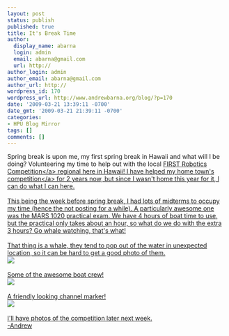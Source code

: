 ```yaml
---
layout: post
status: publish
published: true
title: It's Break Time
author:
  display_name: abarna
  login: admin
  email: abarna@gmail.com
  url: http://
author_login: admin
author_email: abarna@gmail.com
author_url: http://
wordpress_id: 170
wordpress_url: http://www.andrewbarna.org/blog/?p=170
date: '2009-03-21 13:39:11 -0700'
date_gmt: '2009-03-21 21:39:11 -0700'
categories:
- HPU Blog Mirror
tags: []
comments: []
---
```

<p>Spring break is upon me, my first spring break in Hawaii and what will I be doing? Volunteering my time to help out with the local <a href="http:&#47;&#47;www.robotics.hawaii.gov&#47;">FIRST Robotics Competition<&#47;a> regional here in Hawaii! I have helped my <a href="http:&#47;&#47;regional.sandiegorobotics.com&#47;">home town's competition<&#47;a> for 2 years now, but since I wasn't home this year for it, I can do what I can here.<br &#47;><br &#47;>This being the week before spring break, I had lots of midterms to occupy my time (hence the not posting for a while). A particularly awesome one was the MARS 1020 practical exam. We have 4 hours of boat time to use, but the practical only takes about an hour, so what do we do with the extra 3 hours? Go whale watching, that's what!<br &#47;><br &#47;>That thing is a whale, they tend to pop out of the water in unexpected location, so it can be hard to get a good photo of them.<br &#47;><img src="http:&#47;&#47;www.andrewbarna.org&#47;photos&#47;gallery&#47;main.php?g2_view=core.DownloadItem&g2_itemId=26132&g2_serialNumber=2"&#47;><br &#47;><br &#47;>Some of the awesome boat crew!<br &#47;><img src="http:&#47;&#47;www.andrewbarna.org&#47;photos&#47;gallery&#47;main.php?g2_view=core.DownloadItem&g2_itemId=26142&g2_serialNumber=2"&#47;><br &#47;><br &#47;>A friendly looking channel marker!<br &#47;><img src="http:&#47;&#47;www.andrewbarna.org&#47;photos&#47;gallery&#47;main.php?g2_view=core.DownloadItem&g2_itemId=26147&g2_serialNumber=2"&#47;><br &#47;><br &#47;>I'll have photos of the competition later next week.<br &#47;>-Andrew</p>
